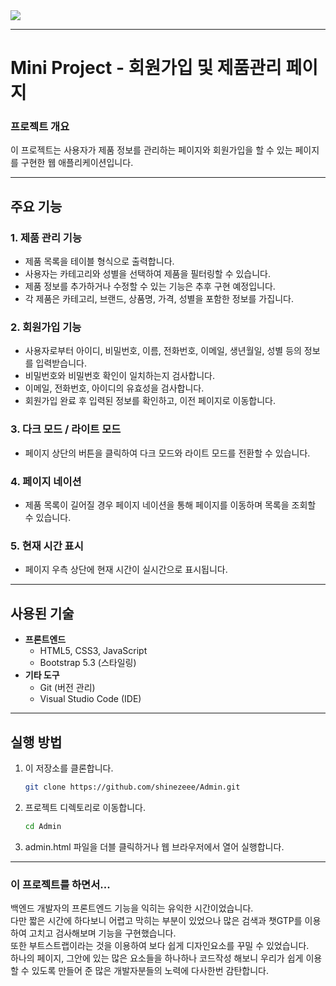 <div>
    <img src="https://capsule-render.vercel.app/api?type=cylinder&color=00b39e&height=120&text=Mini%20Project%20_%20Admin&animation=fadeIn&fontColor=000000&fontSize=60" />
</div>
 <hr>

# Mini Project - 회원가입 및 제품관리 페이지

### 프로젝트 개요

이 프로젝트는 사용자가 제품 정보를 관리하는 페이지와 회원가입을 할 수 있는 페이지를 구현한 웹 애플리케이션입니다.

---

## 주요 기능

### 1. 제품 관리 기능
- 제품 목록을 테이블 형식으로 출력합니다.
- 사용자는 카테고리와 성별을 선택하여 제품을 필터링할 수 있습니다.
- 제품 정보를 추가하거나 수정할 수 있는 기능은 추후 구현 예정입니다.
- 각 제품은 카테고리, 브랜드, 상품명, 가격, 성별을 포함한 정보를 가집니다.

### 2. 회원가입 기능
- 사용자로부터 아이디, 비밀번호, 이름, 전화번호, 이메일, 생년월일, 성별 등의 정보를 입력받습니다.
- 비밀번호와 비밀번호 확인이 일치하는지 검사합니다.
- 이메일, 전화번호, 아이디의 유효성을 검사합니다.
- 회원가입 완료 후 입력된 정보를 확인하고, 이전 페이지로 이동합니다.

### 3. 다크 모드 / 라이트 모드 
- 페이지 상단의 버튼을 클릭하여 다크 모드와 라이트 모드를 전환할 수 있습니다.

### 4. 페이지 네이션
- 제품 목록이 길어질 경우 페이지 네이션을 통해 페이지를 이동하며 목록을 조회할 수 있습니다.

### 5. 현재 시간 표시
- 페이지 우측 상단에 현재 시간이 실시간으로 표시됩니다.
---

## 사용된 기술

- **프론트엔드**
  - HTML5, CSS3, JavaScript
  - Bootstrap 5.3 (스타일링)
- **기타 도구**
  - Git (버전 관리)
  - Visual Studio Code (IDE)

---

## 실행 방법
1. 이 저장소를 클론합니다.
   ```bash
   git clone https://github.com/shinezeee/Admin.git

2. 프로젝트 디렉토리로 이동합니다.
   ```bash
   cd Admin

3. admin.html 파일을 더블 클릭하거나 웹 브라우저에서 열어 실행합니다.

---

### 이 프로젝트를 하면서...
백엔드 개발자의 프론트엔드 기능을 익히는 유익한 시간이었습니다.  
다만 짧은 시간에 하다보니 어렵고 막히는 부분이 있었으나 많은 검색과 챗GTP를 이용하여 고치고 검사해보며 기능을 구현했습니다.  
또한 부트스트랩이라는 것을 이용하여 보다 쉽게 디자인요소를 꾸밀 수 있었습니다.  
하나의 페이지, 그안에 있는 많은 요소들을 하나하나 코드작성 해보니 우리가 쉽게 이용할 수 있도록 만들어 준 많은 개발자분들의 노력에 다사한번 감탄합니다.  


